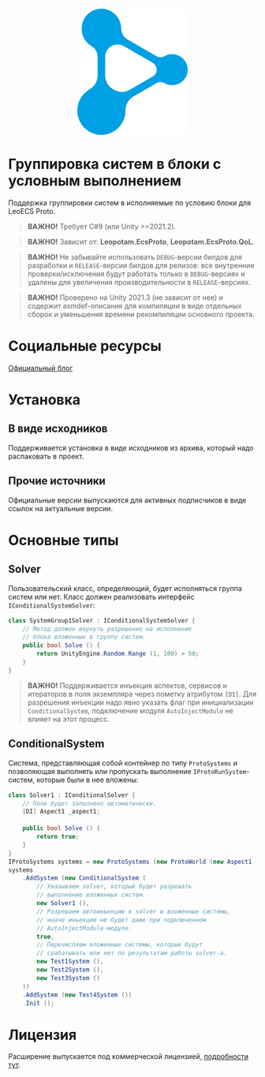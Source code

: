 <p align="center">
    <img src="./logo.png" alt="Logo">
</p>

# Группировка систем в блоки с условным выполнением
Поддержка группировки систем в исполняемые по условию блоки для LeoECS Proto.

> **ВАЖНО!** Требует C#9 (или Unity >=2021.2).

> **ВАЖНО!** Зависит от: **Leopotam.EcsProto**, **Leopotam.EcsProto.QoL**.

> **ВАЖНО!** Не забывайте использовать `DEBUG`-версии билдов для разработки и `RELEASE`-версии билдов для релизов: все внутренние проверки/исключения будут работать только в `DEBUG`-версиях и удалены для увеличения производительности в `RELEASE`-версиях.

> **ВАЖНО!** Проверено на Unity 2021.3 (не зависит от нее) и содержит asmdef-описания для компиляции в виде отдельных сборок и уменьшения времени рекомпиляции основного проекта.


# Социальные ресурсы
[Официальный блог](https://leopotam.com)


# Установка


## В виде исходников
Поддерживается установка в виде исходников из архива, который надо распаковать в проект.


## Прочие источники
Официальные версии выпускаются для активных подписчиков в виде ссылок на актуальные версии.


# Основные типы


## Solver
Пользовательский класс, определяющий, будет исполняться группа систем или нет. Класс должен реализовать интерфейс `IConditionalSystemSolver`:
```c#
class SystemGroup1Solver : IConditionalSystemSolver {
    // Метод должен вернуть разрешение на исполнение
    // блока вложенных в группу систем.
    public bool Solve () {
        return UnityEngine.Random.Range (1, 100) > 50;
    }
}
```
> **ВАЖНО!** Поддерживается инъекция аспектов, сервисов и итераторов в поля экземпляра через пометку атрибутом `[DI]`. Для разрешения инъекции надо явно указать флаг при инициализации `ConditionalSystem`, подключение модуля `AutoInjectModule` не влияет на этот процесс.

## ConditionalSystem
Система, представляющая собой контейнер по типу `ProtoSystems` и позволяющая выполнять или пропускать выполнение `IProtoRunSystem`-систем, которые были в нее вложены:
```c#
class Solver1 : IConditionalSolver {
    // Поле будет заполнено автоматически.
    [DI] Aspect1 _aspect1;

    public bool Solve () {
        return true;
    }
}
IProtoSystems systems = new ProtoSystems (new ProtoWorld (new Aspect1 ()));
systems
    .AddSystem (new ConditionalSystem (
        // Указываем solver, который будет разрешать
        // выполнение вложенных систем.
        new Solver1 (),
        // Разрешаем автоинъекцию в solver и вложенные системы,
        // иначе инъекции не будет даже при подключенном
        // AutoInjectModule-модуле.
        true,
        // Перечисляем вложенные системы, которые будут
        // срабатывать или нет по результатам работы solver-а.
        new Test1System (),
        new Test2System (),
        new Test3System ()
    ))
    .AddSystem (new Test4System ())
    .Init ();
```


# Лицензия
Расширение выпускается под коммерческой лицензией, [подробности тут](./LICENSE.md).
